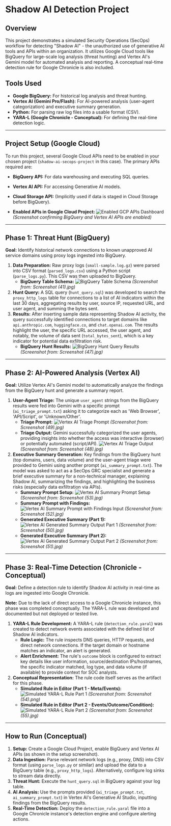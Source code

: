 # Shadow AI Detection Project

## Overview

This project demonstrates a simulated Security Operations (SecOps) workflow for detecting "Shadow AI" - the unauthorized use of generative AI tools and APIs within an organization. It utilizes Google Cloud tools like BigQuery for large-scale log analysis (threat hunting) and Vertex AI's Gemini model for automated analysis and reporting. A conceptual real-time detection rule for Google Chronicle is also included.

## Tools Used

* **Google BigQuery:** For historical log analysis and threat hunting.
* **Vertex AI (Gemini Pro/Flash):** For AI-powered analysis (user-agent categorization) and executive summary generation.
* **Python:** For parsing raw log files into a usable format (CSV).
* **YARA-L (Google Chronicle - Conceptual):** For defining the real-time detection logic.

---

## Project Setup (Google Cloud)

To run this project, several Google Cloud APIs need to be enabled in your chosen project (`shadow-ai-secops-project` in this case). The primary APIs required are:

* **BigQuery API:** For data warehousing and executing SQL queries.
* **Vertex AI API:** For accessing Generative AI models.
* **Cloud Storage API:** (Implicitly used if data is staged in Cloud Storage before BigQuery).

* **Enabled APIs in Google Cloud Project:**
    ![Enabled GCP APIs Dashboard](images/gcp_apis.png)
    *(Screenshot confirming BigQuery and Vertex AI APIs are enabled)*

---

## Phase 1: Threat Hunt (BigQuery)

**Goal:** Identify historical network connections to known unapproved AI service domains using proxy logs ingested into BigQuery.

1.  **Data Preparation:** Raw proxy logs (`small-sample.log.gz`) were parsed into CSV format (`parsed_logs.csv`) using a Python script (`parse_logs.py`). This CSV was then uploaded to BigQuery.
    * **BigQuery Table Schema:**
        ![BigQuery Table Schema](images/bigquery_schema.jpg)
        *(Screenshot from: Screenshot (41).jpg)*
2.  **Hunt Query:** A SQL query (`hunt_query.sql`) was developed to search the `proxy_http_logs` table for connections to a list of AI indicators within the last 30 days, aggregating results by user, source IP, requested URL, and user agent, and summing the bytes sent.
3.  **Results:** After inserting sample data representing Shadow AI activity, the query successfully identified connections to target domains like `api.anthropic.com`, `huggingface.co`, and `chat.openai.com`. The results highlight the user, the specific URL accessed, the user agent, and notably, the volume of data sent (`total_bytes_sent`), which is a key indicator for potential data exfiltration risk.
    * **BigQuery Hunt Results:**
        ![BigQuery Hunt Query Results](images/hunt_results.jpg)
        *(Screenshot from: Screenshot (47).jpg)*

---

## Phase 2: AI-Powered Analysis (Vertex AI)

**Goal:** Utilize Vertex AI's Gemini model to automatically analyze the findings from the BigQuery hunt and generate a summary report.

1.  **User-Agent Triage:** The unique `user_agent` strings from the BigQuery results were fed into Gemini with a specific prompt (`ai_triage_prompt.txt`) asking it to categorize each as 'Web Browser', 'API/Script', or 'Unknown/Other'.
    * **Triage Prompt:**
        ![Vertex AI Triage Prompt](images/vertex_triage_prompt.jpg)
        *(Screenshot from: Screenshot (49).jpg)*
    * **Triage Output:** Gemini successfully categorized the user agents, providing insights into whether the access was interactive (browser) or potentially automated (script/API).
        ![Vertex AI Triage Output](images/vertex_triage_output.jpg)
        *(Screenshot from: Screenshot (48).jpg)*
2.  **Executive Summary Generation:** Key findings from the BigQuery hunt (top domains, users, data volume) and the user-agent triage were provided to Gemini using another prompt (`ai_summary_prompt.txt`). The model was asked to act as a SecOps GRC specialist and generate a brief executive summary for a non-technical manager, explaining Shadow AI, summarizing the findings, and highlighting the business risks (especially data exfiltration via APIs).
    * **Summary Prompt Setup:**
        ![Vertex AI Summary Prompt Setup](images/vertex_summary_setup.jpg)
        *(Screenshot from: Screenshot (53).jpg)*
    * **Summary Prompt with Findings:**
        ![Vertex AI Summary Prompt with Findings Input](images/vertex_summary_input.jpg)
        *(Screenshot from: Screenshot (52).jpg)*
    * **Generated Executive Summary (Part 1):**
        ![Vertex AI Generated Summary Output Part 1](images/vertex_summary_output_1.jpg)
        *(Screenshot from: Screenshot (50).jpg)*
    * **Generated Executive Summary (Part 2):**
        ![Vertex AI Generated Summary Output Part 2](images/vertex_summary_output_2.jpg)
        *(Screenshot from: Screenshot (51).jpg)*

---

## Phase 3: Real-Time Detection (Chronicle - Conceptual)

**Goal:** Define a detection rule to identify Shadow AI activity in real-time as logs are ingested into Google Chronicle.

**Note:** Due to the lack of direct access to a Google Chronicle instance, this phase was completed conceptually. The YARA-L rule was developed and documented but not deployed or tested live.

1.  **YARA-L Rule Development:** A YARA-L rule (`detection_rule.yaral`) was created to detect network events associated with the defined list of Shadow AI indicators.
    * **Rule Logic:** The rule inspects DNS queries, HTTP requests, and direct network connections. If the target domain or hostname matches an indicator, an alert is generated.
    * **Alert Enrichment:** The rule's `outcome` block is configured to extract key details like user information, source/destination IPs/hostnames, the specific indicator matched, log type, and data volume (if available) to provide context for SOC analysts.
2.  **Conceptual Representation:** The rule code itself serves as the artifact for this phase.
    * **Simulated Rule in Editor (Part 1 - Meta/Events):**
        ![Simulated YARA-L Rule Part 1](images/yaral_rule_part1.png)
        *(Screenshot from: Screenshot (54).png)*
    * **Simulated Rule in Editor (Part 2 - Events/Outcome/Condition):**
        ![Simulated YARA-L Rule Part 2](images/yaral_rule_part2.png)
        *(Screenshot from: Screenshot (55).jpg)*

---

## How to Run (Conceptual)

1.  **Setup:** Create a Google Cloud Project, enable BigQuery and Vertex AI APIs (as shown in the setup screenshot).
2.  **Data Ingestion:** Parse relevant network logs (e.g., proxy, DNS) into CSV format (using `parse_logs.py` or similar) and upload the data to a BigQuery table (e.g., `proxy_http_logs`). Alternatively, configure log sinks to stream data directly.
3.  **Threat Hunt:** Execute the `hunt_query.sql` in BigQuery against your log table.
4.  **AI Analysis:** Use the prompts provided (`ai_triage_prompt.txt`, `ai_summary_prompt.txt`) in Vertex AI's Generative AI Studio, inputting findings from the BigQuery results.
5.  **Real-Time Detection:** Deploy the `detection_rule.yaral` file into a Google Chronicle instance's detection engine and configure alerting actions.
